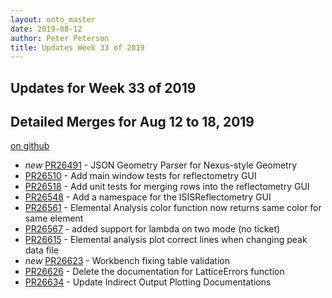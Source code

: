 ```yaml
---
layout: onto_master
date: 2019-08-12
author: Peter Peterson
title: Updates Week 33 of 2019
---
```

Updates for Week 33 of 2019
---------------------------

Detailed Merges for Aug 12 to 18, 2019
--------------------------------------
[on github](https://github.com/mantidproject/mantid/pulls?q=is%3Apr+merged%3A2019-08-13..2019-08-18)

* *new* [PR26491](https://github.com/mantidproject/mantid/pull/26491) - JSON Geometry Parser for Nexus-style Geometry
* [PR26510](https://github.com/mantidproject/mantid/pull/26510) - Add main window tests for reflectometry GUI
* [PR26518](https://github.com/mantidproject/mantid/pull/26518) - Add unit tests for merging rows into the reflectometry GUI
* [PR26548](https://github.com/mantidproject/mantid/pull/26548) - Add a namespace for the ISISReflectometry GUI
* [PR26561](https://github.com/mantidproject/mantid/pull/26561) - Elemental Analysis color function now returns same color for same element
* [PR26567](https://github.com/mantidproject/mantid/pull/26567) - added support for lambda on two mode (no ticket)
* [PR26615](https://github.com/mantidproject/mantid/pull/26615) - Elemental analysis plot correct lines when changing peak data file
* *new* [PR26623](https://github.com/mantidproject/mantid/pull/26623) - Workbench fixing table validation
* [PR26626](https://github.com/mantidproject/mantid/pull/26626) - Delete the documentation for LatticeErrors function
* [PR26634](https://github.com/mantidproject/mantid/pull/26634) - Update Indirect Output Plotting Documentations
